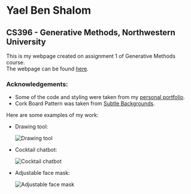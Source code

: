 # Yael Ben Shalom
## CS396 - Generative Methods, Northwestern University


This is my webpage created on assignment 1 of Generative Methods course.<br>
The webpage can be found [here](https://yaelbenshalom.github.io/GenerativeMethods/index.html).


### Acknowledgements:
* Some of the code and styling were taken from my [personal portfolio](https://yaelbenshalom.github.io).
* Cork Board Pattern was taken from [Subtle Backgrounds](https://www.toptal.com/designers/subtlepatterns/cork-board-pattern/).


Here are some examples of my work:

* Drawing tool:

    ![Drawing tool](https://github.com/YaelBenShalom/GenerativeMethods/blob/master/images/a3.gif)

* Cocktail chatbot:

    ![Cocktail chatbot](https://github.com/YaelBenShalom/GenerativeMethods/blob/master/images/a5.gif)

* Adjustable face mask:

    ![Adjustable face mask](https://github.com/YaelBenShalom/GenerativeMethods/blob/master/images/a9.gif)
